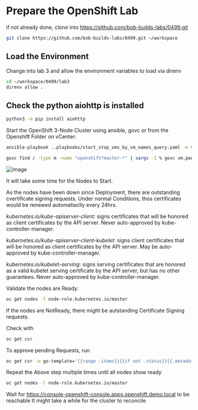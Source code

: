 # Prepare the OpenShift Lab

if not already done, clone into https://github.com/bob-builds-labs/0499.git
```bash
git clone https://github.com/bob-builds-labs/0499.git ~/workspace
```

## Load the Environment
Change into lab 3 and allow the environment variables to load via direnv

```bash
cd ~/workspace/0499/lab3
direnv allow .
```
## Check the python aiohttp is installed

```bash
python3 -m pip install aiohttp
```

Start the OpenShift 3-Node Cluster using ansible, govc or from the Openshift Folder on vCenter: 

```bash
ansible-playbook ..playbooks/start_stop_vms_by_vm_names_query.yaml -e vm_names='openshift' -e state=start
```

```bash
govc find / -type m -name "openshift*master-*" | xargs -I % govc vm.power -on -vm.ipath=%
```

![image](https://github.com/bob-builds-labs/bob-builds-labs.github.io/assets/8255007/1f3f196e-9780-4989-a2b4-90da7a4361c2)

It will take some time for the Nodes to Start.

As the nodes have been down since Deployment, there are outstanding cvertificate signing requests. Under normal Conditions, thos certificates would be renewed automatiaclly every 24hrs. 

*kubernetes.io/kube-apiserver-client*: signs certificates that will be honored as client certificates by the API server. Never auto-approved by kube-controller-manager.

*kubernetes.io/kube-apiserver-client-kubelet*: signs client certificates that will be honored as client certificates by the API server. May be auto-approved by kube-controller-manager.

*kubernetes.io/kubelet-serving*: signs serving certificates that are honored as a valid kubelet serving certificate by the API server, but has no other guarantees. Never auto-approved by kube-controller-manager.


Validate the nodes are Ready:
```bash
oc get nodes -l node-role.kubernetes.io/master
```

If the nodes are NotReady, there might be autstanding Certificate Signing requests.  

Check with  
```bash
oc get csr
```
To approve pending Requests, run

```bash
oc get csr -o go-template='{{range .items}}{{if not .status}}{{.metadata.name}}{{"\n"}}{{end}}{{end}}' | xargs oc adm certificate approve
```

Repeat the Above step multiple times until all nodes show ready 
```bash
oc get nodes -l node-role.kubernetes.io/master
```


Wait for https://console-openshift-console.apps.openshift.demo.local to be reachable
It might take a while for the cluster to reconcile
